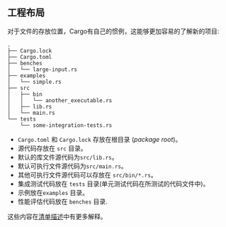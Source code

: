 ## 工程布局

对于文件的存放位置，Cargo有自己的惯例，这能够更加容易的了解新的项目:

```
.
├── Cargo.lock
├── Cargo.toml
├── benches
│   └── large-input.rs
├── examples
│   └── simple.rs
├── src
│   ├── bin
│   │   └── another_executable.rs
│   ├── lib.rs
│   └── main.rs
└── tests
    └── some-integration-tests.rs
```

* `Cargo.toml` 和 `Cargo.lock` 存放在根目录 (*package
  root*)。
* 源代码存放在 `src` 目录。
* 默认的库文件源代码为`src/lib.rs`。
* 默认可执行文件源代码为`src/main.rs`。
* 其他可执行文件源代码可以存放在 `src/bin/*.rs`。
* 集成测试代码放在 `tests` 目录(单元测试代码在所测试的代码文件中)。
* 示例放在`examples` 目录。
* 性能评估代码放在 `benches` 目录.

这些内容在[清单描述](reference/manifest.html#the-project-layout)中有更多解释。
